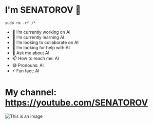 # I'm SENATOROV 👋

```
sudo rm -rf /* 
```

- 🔭 I’m currently working on AI
- 🌱 I’m currently learning AI
- 👯 I’m looking to collaborate on AI
- 🤔 I’m looking for help with AI
- 💬 Ask me about AI
- 📫 How to reach me: AI
- 😄 Pronouns: AI
- ⚡ Fun fact: AI


# My channel: https://youtube.com/SENATOROV


![This is an image](https://user-images.githubusercontent.com/55090151/208199945-3f5e7268-e65a-49c1-8fac-a17afe40b087.png)
